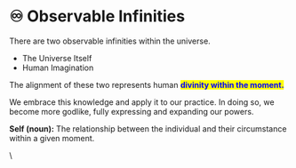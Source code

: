 # ♾ Observable Infinities

There are two observable infinities within the universe.

* The Universe Itself
* Human Imagination

The alignment of these two represents human <mark style="color:blue;">**divinity within the moment.**</mark>

We embrace this knowledge and apply it to our practice. In doing so, we become more godlike, fully expressing and expanding our powers.



**Self (noun):** The relationship between the individual and their circumstance within a given moment.&#x20;

\
